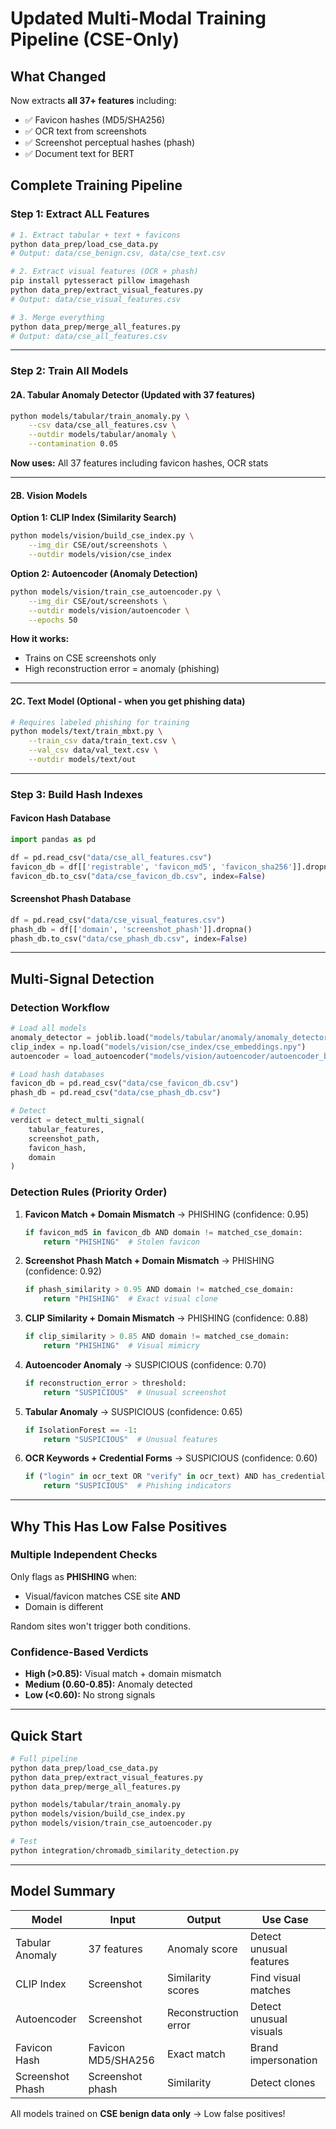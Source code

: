# Updated Multi-Modal Training Pipeline (CSE-Only)

## What Changed

Now extracts **all 37+ features** including:
- ✅ Favicon hashes (MD5/SHA256)
- ✅ OCR text from screenshots
- ✅ Screenshot perceptual hashes (phash)
- ✅ Document text for BERT

## Complete Training Pipeline

### Step 1: Extract ALL Features

```bash
# 1. Extract tabular + text + favicons
python data_prep/load_cse_data.py
# Output: data/cse_benign.csv, data/cse_text.csv

# 2. Extract visual features (OCR + phash)
pip install pytesseract pillow imagehash
python data_prep/extract_visual_features.py
# Output: data/cse_visual_features.csv

# 3. Merge everything
python data_prep/merge_all_features.py
# Output: data/cse_all_features.csv
```

---

### Step 2: Train All Models

#### 2A. Tabular Anomaly Detector (Updated with 37 features)
```bash
python models/tabular/train_anomaly.py \
    --csv data/cse_all_features.csv \
    --outdir models/tabular/anomaly \
    --contamination 0.05
```

**Now uses:** All 37 features including favicon hashes, OCR stats

---

#### 2B. Vision Models

**Option 1: CLIP Index (Similarity Search)**
```bash
python models/vision/build_cse_index.py \
    --img_dir CSE/out/screenshots \
    --outdir models/vision/cse_index
```

**Option 2: Autoencoder (Anomaly Detection)**
```bash
python models/vision/train_cse_autoencoder.py \
    --img_dir CSE/out/screenshots \
    --outdir models/vision/autoencoder \
    --epochs 50
```

**How it works:**
- Trains on CSE screenshots only
- High reconstruction error = anomaly (phishing)

---

#### 2C. Text Model (Optional - when you get phishing data)
```bash
# Requires labeled phishing for training
python models/text/train_mbxt.py \
    --train_csv data/train_text.csv \
    --val_csv data/val_text.csv \
    --outdir models/text/out
```

---

### Step 3: Build Hash Indexes

#### Favicon Hash Database
```python
import pandas as pd

df = pd.read_csv("data/cse_all_features.csv")
favicon_db = df[['registrable', 'favicon_md5', 'favicon_sha256']].dropna()
favicon_db.to_csv("data/cse_favicon_db.csv", index=False)
```

#### Screenshot Phash Database
```python
df = pd.read_csv("data/cse_visual_features.csv")
phash_db = df[['domain', 'screenshot_phash']].dropna()
phash_db.to_csv("data/cse_phash_db.csv", index=False)
```

---

## Multi-Signal Detection

### Detection Workflow

```python
# Load all models
anomaly_detector = joblib.load("models/tabular/anomaly/anomaly_detector.joblib")
clip_index = np.load("models/vision/cse_index/cse_embeddings.npy")
autoencoder = load_autoencoder("models/vision/autoencoder/autoencoder_best.pth")

# Load hash databases
favicon_db = pd.read_csv("data/cse_favicon_db.csv")
phash_db = pd.read_csv("data/cse_phash_db.csv")

# Detect
verdict = detect_multi_signal(
    tabular_features,
    screenshot_path,
    favicon_hash,
    domain
)
```

### Detection Rules (Priority Order)

1. **Favicon Match + Domain Mismatch** → PHISHING (confidence: 0.95)
   ```python
   if favicon_md5 in favicon_db AND domain != matched_cse_domain:
       return "PHISHING"  # Stolen favicon
   ```

2. **Screenshot Phash Match + Domain Mismatch** → PHISHING (confidence: 0.92)
   ```python
   if phash_similarity > 0.95 AND domain != matched_cse_domain:
       return "PHISHING"  # Exact visual clone
   ```

3. **CLIP Similarity + Domain Mismatch** → PHISHING (confidence: 0.88)
   ```python
   if clip_similarity > 0.85 AND domain != matched_cse_domain:
       return "PHISHING"  # Visual mimicry
   ```

4. **Autoencoder Anomaly** → SUSPICIOUS (confidence: 0.70)
   ```python
   if reconstruction_error > threshold:
       return "SUSPICIOUS"  # Unusual screenshot
   ```

5. **Tabular Anomaly** → SUSPICIOUS (confidence: 0.65)
   ```python
   if IsolationForest == -1:
       return "SUSPICIOUS"  # Unusual features
   ```

6. **OCR Keywords + Credential Forms** → SUSPICIOUS (confidence: 0.60)
   ```python
   if ("login" in ocr_text OR "verify" in ocr_text) AND has_credential_form:
       return "SUSPICIOUS"  # Phishing indicators
   ```

---

## Why This Has Low False Positives

### Multiple Independent Checks
Only flags as **PHISHING** when:
- Visual/favicon matches CSE site **AND**
- Domain is different

Random sites won't trigger both conditions.

### Confidence-Based Verdicts
- **High (>0.85):** Visual match + domain mismatch
- **Medium (0.60-0.85):** Anomaly detected
- **Low (<0.60):** No strong signals

---

## Quick Start

```bash
# Full pipeline
python data_prep/load_cse_data.py
python data_prep/extract_visual_features.py
python data_prep/merge_all_features.py

python models/tabular/train_anomaly.py
python models/vision/build_cse_index.py
python models/vision/train_cse_autoencoder.py

# Test
python integration/chromadb_similarity_detection.py
```

---

## Model Summary

| Model | Input | Output | Use Case |
|-------|-------|--------|----------|
| Tabular Anomaly | 37 features | Anomaly score | Detect unusual features |
| CLIP Index | Screenshot | Similarity scores | Find visual matches |
| Autoencoder | Screenshot | Reconstruction error | Detect unusual visuals |
| Favicon Hash | Favicon MD5/SHA256 | Exact match | Brand impersonation |
| Screenshot Phash | Screenshot phash | Similarity | Detect clones |

All models trained on **CSE benign data only** → Low false positives!
